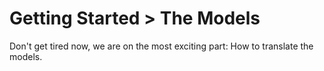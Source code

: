 # Getting Started > The Models

Don't get tired now, we are on the most exciting part: How to translate the models.
